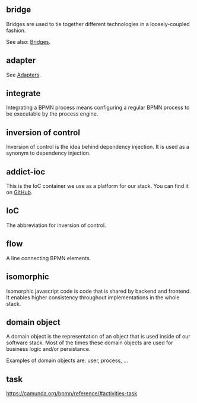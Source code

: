 ## bridge
Bridges are used to tie together different technologies in a loosely-coupled fashion.

See also: [Bridges](reference/stack/structure.md#bridges).

## adapter
See [Adapters](reference/stack/structure.md#adapters).

## integrate
Integrating a BPMN process means configuring a regular BPMN process to be executable by the process engine.

## inversion of control
Inversion of control is the idea behind dependency injection. It is used as a synonym to dependency injection.

## addict-ioc
This is the IoC container we use as a platform for our stack. You can find it on [GitHub](https://github.com/5minds/addict-ioc).

## IoC
The abbreviation for inversion of control.

## flow
A line connecting BPMN elements.

## isomorphic
Isomorphic javascript code is code that is shared by backend and frontend. It enables higher consistency throughout implementations in the whole stack.

## domain object
A domain object is the representation of an object that is used inside of our software stack. Most of the times these domain objects are used for business logic and/or persistance.

Examples of domain objects are: user, process, ...

## task
https://camunda.org/bpmn/reference/#activities-task